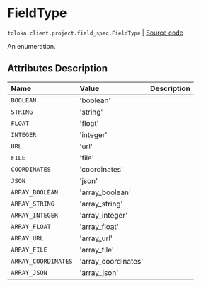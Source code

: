 # FieldType
`toloka.client.project.field_spec.FieldType` | [Source code](https://github.com/Toloka/toloka-kit/blob/v1.2.1/src/client/project/field_spec.py#L27)

An enumeration.

## Attributes Description

| Name | Value | Description |
| :------| :-----------| :----------| 
`BOOLEAN`|'boolean'|
`STRING`|'string'|
`FLOAT`|'float'|
`INTEGER`|'integer'|
`URL`|'url'|
`FILE`|'file'|
`COORDINATES`|'coordinates'|
`JSON`|'json'|
`ARRAY_BOOLEAN`|'array_boolean'|
`ARRAY_STRING`|'array_string'|
`ARRAY_INTEGER`|'array_integer'|
`ARRAY_FLOAT`|'array_float'|
`ARRAY_URL`|'array_url'|
`ARRAY_FILE`|'array_file'|
`ARRAY_COORDINATES`|'array_coordinates'|
`ARRAY_JSON`|'array_json'|
